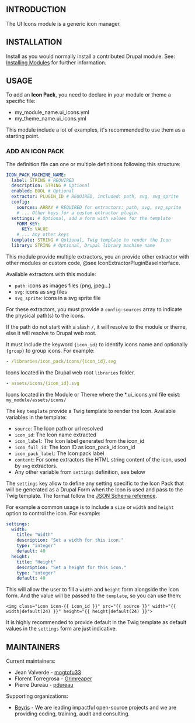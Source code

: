 ## INTRODUCTION

The UI Icons module is a generic icon manager.

## INSTALLATION

Install as you would normally install a contributed Drupal module.
See: [Installing Modules](https://www.drupal.org/docs/extending-drupal/installing-modules) for further information.

## USAGE

To add an **Icon Pack**, you need to declare in your module or theme a specific
file:

- my_module_name.ui_icons.yml
- my_theme_name.ui_icons.yml

This module include a lot of examples, it's recommended to use them as a
starting point.

### ADD AN ICON PACK

The definition file can one or multiple definitions following this structure:

```yaml
ICON_PACK_MACHINE_NAME:
  label: STRING # REQUIRED
  description: STRING # Optional
  enabled: BOOL # Optional
  extractor: PLUGIN_ID # REQUIRED, included: path, svg, svg_sprite
  config:
    sources: ARRAY # REQUIRED for extractors: path, svg, svg_sprite
    # ... Other keys for a custom extractor plugin.
  settings: # Optional, add a form with values for the template
    FORM_KEY:
      KEY: VALUE
    # ... Any other keys
  template: STRING # Optional, Twig template to render the Icon
  library: STRING # Optional, Drupal library machine name
```

This module provide multiple extractors, you an provide other extractor with
other modules or custom code, @see IconExtractorPluginBaseInterface.

Available extractors with this module:

- `path`: icons as images files (png, jpeg...)
- `svg`: icons as svg files
- `svg_sprite`: icons in a svg sprite file

For these extractors, you must provide a `config:sources` array to indicate the
physical path(s) to the icons.

If the path do not start with a slash `/`, it will resolve to the module or
theme, else it will resolve to Drupal web root.

It must include the keyword `{icon_id}` to identify icons name and optionally
`{group}` to group icons. For example:

```yaml
- /libraries/icon_pack/icons/{icon_id}.svg
```

Icons located in the Drupal web root `libraries` folder.

```yaml
- assets/icons/{icon_id}.svg
```

Icons located in the Module or Theme where the *.ui_icons.yml file exist:
`my_module/assets/icons/`

The key `template` provide a Twig template to render the Icon.
Available variables in the template:

- `source`: The Icon path or url resolved
- `icon_id`: The Icon name extracted
- `icon_label`: The Icon label generated from the icon_id
- `icon_full_id`: The Icon ID as icon_pack_id:icon_id
- `icon_pack_label`: The Icon pack label
- `content`: For some extractors the HTML string content of the icon, used by
  `svg` extractors.
- Any other variable from `settings` definition, see below

The `settings` key allow to define any setting specific to the Icon Pack that
will be generated as a Drupal Form when the Icon is used and pass to the
Twig template. The format follow the [JSON Schema reference](https://json-schema.org/understanding-json-schema/reference/type).

For example a common usage is to include a `size` or `width` and `height` option
to control the icon. For example:

```yaml
settings:
  width:
    title: "Width"
    description: "Set a width for this icon."
    type: "integer"
    default: 40
  height:
    title: "Height"
    description: "Set a height for this icon."
    type: "integer"
    default: 40
```

This will allow the user to fill a `width` and `height` form alongside the Icon
form. And the value will be passed to the `template`, so you can use them:

```twig
<img class="icon icon-{{ icon_id }}" src="{{ source }}" width="{{ width|default(24) }}" height="{{ height|default(24) }}">
```

It is highly recommended to provide default in the Twig template as default
values in the `settings` form are just indicative.

## MAINTAINERS

Current maintainers:

- Jean Valverde - [mogtofu33](https://www.drupal.org/u/mogtofu33)
- Florent Torregrosa - [Grimreaper](https://www.drupal.org/user/2388214)
- Pierre Dureau - [pdureau](https://www.drupal.org/user/1903334)

Supporting organizations:

- [Beyris](https://www.drupal.org/beyris) - We are leading impactful open-source projects and we are providing coding, training, audit and consulting.
